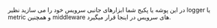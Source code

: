 در این پوشه یا پکیج شما ابزارهای جانبی سرویس خود را می سازید نظیر logger یا metric و همچنین middleware های سرویس در اینجا قرار میگیرد.
